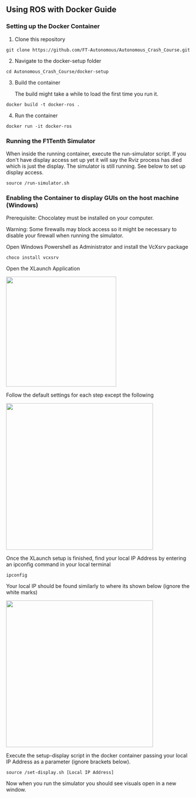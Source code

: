 ## Using ROS with Docker Guide

### Setting up the Docker Container

1. Clone this repository

```
git clone https://github.com/FT-Autonomous/Autonomous_Crash_Course.git
```

2. Navigate to the docker-setup folder

```
cd Autonomous_Crash_Course/docker-setup
```

3. Build the container

   The build might take a while to load the first time you run it.

```
docker build -t docker-ros .
```

4. Run the container

```
docker run -it docker-ros
```

### Running the F1Tenth Simulator

When inside the running container, execute the run-simulator script. If you don't have display access set up yet it will say the Rviz process has died which is just the display. The simulator is still running. See below to set up display access.

```
source /run-simulator.sh
```

### Enabling the Container to display GUIs on the host machine (Windows)

Prerequisite: Chocolatey must be installed on your computer.

Warning: Some firewalls may block access so it might be necessary to disable your firewall when running the simulator.

Open Windows Powershell as Administrator and install the VcXsrv package

```
choco install vcxsrv
```

Open the XLaunch Application

<img src="https://github.com/davidnugent2425/Autonomous_Crash_Course/blob/main/docker-setup/media/xlaunch-1.jpg" width="300">

Follow the default settings for each step except the following

<img src="https://github.com/davidnugent2425/Autonomous_Crash_Course/blob/main/docker-setup/media/xlaunch-2.jpg" width="400">

Once the XLaunch setup is finished, find your local IP Address by entering an ipconfig command in your local terminal

```
ipconfig
```

Your local IP should be found similarly to where its shown below (ignore the white marks)

<img src="https://github.com/davidnugent2425/Autonomous_Crash_Course/blob/main/docker-setup/media/ipconfig.jpg" width="400">

Execute the setup-display script in the docker container passing your local IP Address as a parameter (ignore brackets below).

```
source /set-display.sh [Local IP Address]
```

Now when you run the simulator you should see visuals open in a new window.
